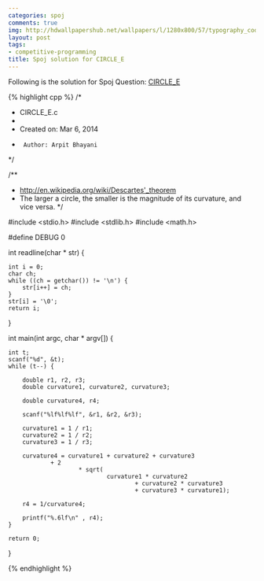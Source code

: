 ```yaml
---
categories: spoj
comments: true
img: http://hdwallpapershub.net/wallpapers/l/1280x800/57/typography_code_javascript_black_background_programmer_syntax_1280x800_56614.jpg
layout: post
tags:
- competitive-programming
title: Spoj solution for CIRCLE_E
---
```


Following is the solution for Spoj Question: [CIRCLE_E](http://www.spoj.com/problems/CIRCLE_E/)

{% highlight cpp %}
/*
 * CIRCLE_E.c
 *
 *  Created on: Mar 6, 2014
 *      Author: Arpit Bhayani
 */

/**
 * http://en.wikipedia.org/wiki/Descartes'_theorem
 * The larger a circle, the smaller is the magnitude of its curvature, and vice versa.
 */

#include <stdio.h>
#include <stdlib.h>
#include <math.h>

#define DEBUG 0

int readline(char * str) {

	int i = 0;
	char ch;
	while ((ch = getchar()) != '\n') {
		str[i++] = ch;
	}
	str[i] = '\0';
	return i;
}

int main(int argc, char * argv[]) {

	int t;
	scanf("%d", &t);
	while (t--) {

		double r1, r2, r3;
		double curvature1, curvature2, curvature3;

		double curvature4, r4;

		scanf("%lf%lf%lf", &r1, &r2, &r3);

		curvature1 = 1 / r1;
		curvature2 = 1 / r2;
		curvature3 = 1 / r3;

		curvature4 = curvature1 + curvature2 + curvature3
				+ 2
						* sqrt(
								curvature1 * curvature2
										+ curvature2 * curvature3
										+ curvature3 * curvature1);

		r4 = 1/curvature4;

		printf("%.6lf\n" , r4);
	}

	return 0;
}

{% endhighlight %}